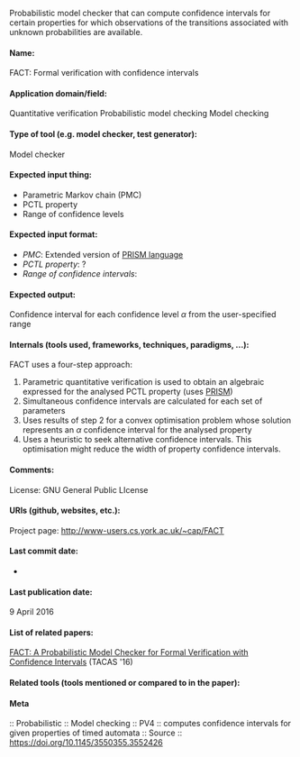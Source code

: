 Probabilistic model checker that can compute confidence intervals for certain properties for which observations of the transitions associated with unknown probabilities are available.

#### Name:
FACT: Formal verification with confidence intervals

#### Application domain/field:
Quantitative verification
Probabilistic model checking
Model checking

#### Type of tool (e.g. model checker, test generator):
Model checker

#### Expected input thing:
- Parametric Markov chain (PMC)
- PCTL property
- Range of confidence levels

#### Expected input format:
- *PMC*: Extended version of [PRISM language](../Formats/PRISM%20language.md)
- *PCTL property*: ?
- *Range of confidence intervals*: 

#### Expected output:
Confidence interval for each confidence level $\alpha$ from the user-specified range

#### Internals (tools used, frameworks, techniques, paradigms, ...):
FACT uses a four-step approach:
1. Parametric quantitative verification is used to obtain an algebraic expressed for the analysed PCTL property (uses [PRISM](Checkers/PRISM.md))
2. Simultaneous confidence intervals are calculated for each set of parameters
3. Uses results of step 2 for a convex optimisation problem whose solution represents an $\alpha$ confidence interval for the analysed property
4. Uses a heuristic to seek alternative confidence intervals. This optimisation might reduce the width of property confidence intervals.

#### Comments:
License: GNU General Public LIcense

#### URIs (github, websites, etc.):
Project page: http://www-users.cs.york.ac.uk/~cap/FACT

#### Last commit date:
-

#### Last publication date:
9 April 2016

#### List of related papers:
[FACT: A Probabilistic Model Checker for Formal Verification with Confidence Intervals](https://doi.org/10.1007/978-3-662-49674-9_32) (TACAS '16)

#### Related tools (tools mentioned or compared to in the paper):

#### Meta
:: Probabilistic
:: Model checking
:: PV4 :: computes confidence intervals for given properties of timed automata
:: Source :: https://doi.org/10.1145/3550355.3552426